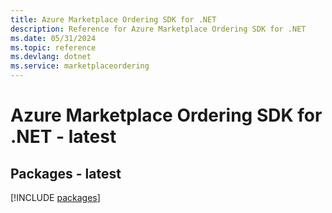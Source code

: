```yaml
---
title: Azure Marketplace Ordering SDK for .NET
description: Reference for Azure Marketplace Ordering SDK for .NET
ms.date: 05/31/2024
ms.topic: reference
ms.devlang: dotnet
ms.service: marketplaceordering
---
```

# Azure Marketplace Ordering SDK for .NET - latest
## Packages - latest
[!INCLUDE [packages](marketplace-ordering-index.md)]